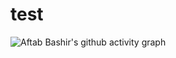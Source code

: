 # test
![Aftab Bashir's github activity graph](https://github-readme-activity-graph.vercel.app/graph?username=aftab0575&theme=rogue)
